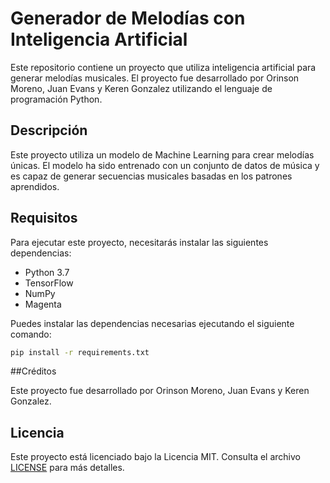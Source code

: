 # Generador de Melodías con Inteligencia Artificial

Este repositorio contiene un proyecto que utiliza inteligencia artificial para generar melodías musicales. El proyecto fue desarrollado por Orinson Moreno, Juan Evans y Keren Gonzalez utilizando el lenguaje de programación Python.

## Descripción

Este proyecto utiliza un modelo de Machine Learning para crear melodías únicas. El modelo ha sido entrenado con un conjunto de datos de música y es capaz de generar secuencias musicales basadas en los patrones aprendidos.

## Requisitos

Para ejecutar este proyecto, necesitarás instalar las siguientes dependencias:

- Python 3.7
- TensorFlow
- NumPy
- Magenta

Puedes instalar las dependencias necesarias ejecutando el siguiente comando:

```bash
pip install -r requirements.txt
```
##Créditos

Este proyecto fue desarrollado por Orinson Moreno, Juan Evans y Keren Gonzalez.

## Licencia

Este proyecto está licenciado bajo la Licencia MIT. Consulta el archivo [LICENSE](LICENSE) para más detalles.
